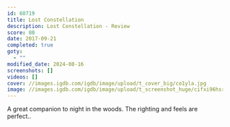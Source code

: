 ```yaml
---
id: 60719
title: Lost Constellation
description: Lost Constellation - Review
score: 80
date: 2017-09-21
completed: true
goty:
  - ""
modified_date: 2024-08-16
screenshots: []
videos: []
cover: //images.igdb.com/igdb/image/upload/t_cover_big/co1yla.jpg
image: //images.igdb.com/igdb/image/upload/t_screenshot_huge/cifxi96hsrkqymmczoyd.jpg
---
```

A great companion to night in the woods. The righting and feels are perfect..